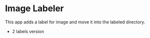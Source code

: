 # Image Labeler

This app adds a label for image and move it into the labeled directory. 

- 2 labels version
